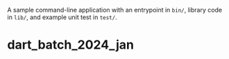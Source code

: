 A sample command-line application with an entrypoint in `bin/`, library code
in `lib/`, and example unit test in `test/`.
# dart_batch_2024_jan
